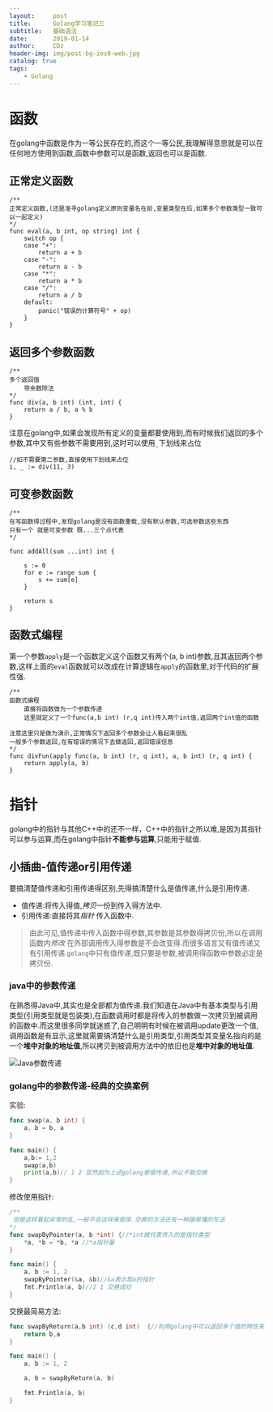 ```yaml
---
layout:     post
title:      Golang学习笔记三
subtitle:   基础语法
date:       2019-01-14
author:     CDz
header-img: img/post-bg-ios9-web.jpg
catalog: true
tags:
    - Golang
---
```


# 函数

在golang中函数是作为一等公民存在的,而这个一等公民,我理解得意思就是可以在任何地方使用到函数,函数中参数可以是函数,返回也可以是函数.

## 正常定义函数
```
/**
正常定义函数,(还是准寻golang定义原则变量名在前,变量类型在后,如果多个参数类型一致可以一起定义)
*/
func eval(a, b int, op string) int {
    switch op {
    case "+":
        return a + b
    case "-":
        return a - b
    case "*":
        return a * b
    case "/":
        return a / b
    default:
        panic("错误的计算符号" + op)
    }
}
```

## 返回多个参数函数
```
/**
多个返回值
    带余数除法
*/
func div(a, b int) (int, int) {
    return a / b, a % b
}
```

注意在golang中,如果会发现所有定义的变量都要使用到,而有时候我们返回的多个参数,其中又有些参数不需要用到,这时可以使用`_`下划线来占位

```
//如不需要第二参数,直接使用下划线来占位
i, _ := div(11, 3)
```

## 可变参数函数

```
/**
在写函数得过程中,发现golang是没有函数重载,没有默认参数,可选参数这些东西
只有一个 就是可变参数 既...三个点代表
*/

func addAll(sum ...int) int {

    s := 0
    for e := range sum {
        s += sum[e]
    }

    return s
}
```

## 函数式编程

第一个参数`apply`是一个函数定义这个函数又有两个(a, b int)参数,且其返回两个参数,这样上面的`eval`函数就可以改成在计算逻辑在`apply`的函数里,对于代码的扩展性强.

```
/**
函数式编程
    直接将函数做为一个参数传递
    这里就定义了一个func(a,b int) (r,q int)传入两个int值,返回两个int值的函数

注意这里只是做为演示,正常情况下返回多个参数会让人看起来很乱
一般多个参数返回,在有错误的情况下去做返回,返回错误信息
*/
func divFun(apply func(a, b int) (r, q int), a, b int) (r, q int) {
    return apply(a, b)
}
```

# 指针

golang中的指针与其他C++中的还不一样，C++中的指针之所以难,是因为其指针可以参与运算,而在golang中指针**不能参与运算**,只能用于赋值.

## 小插曲-值传递or引用传递

要搞清楚值传递和引用传递得区别,先得搞清楚什么是值传递,什么是引用传递.

- 值传递:将传入得值,*拷贝*一份到传入得方法中.
- 引用传递:直接将其*指针* 传入函数中.

> 由此可见,值传递中传入函数中得参数,其参数是其参数得拷贝份,所以在调用函数内*修改* 在外部调用传入得参数是不会改变得.而很多语言又有值传递又有引用传递.`golang`中只有值传递,既只要是参数,被调用得函数中参数必定是拷贝份.

### java中的参数传递

在熟悉得Java中,其实也是全部都为值传递.我们知道在Java中有基本类型与引用类型(引用类型就是包装类),在函数调用时都是将传入的参数做一次拷贝到被调用的函数中.而这里很多同学就迷惑了,自己明明有时候在被调用update更改一个值,调用函数是有显示,这里就需要搞清楚什么是引用类型,引用类型其变量名指向的是一个**堆中对象的地址值**,所以拷贝到被调用方法中的依旧也是**堆中对象的地址值**.

![Java参数传递](http://wx3.sinaimg.cn/large/63d77fe7gy1fz7g1uzp8aj20w00i074h.jpg)

### golang中的参数传递-经典的交换案例

实验:

```go
func swap(a, b int) {
    a, b = b, a
}

func main() {
    a,b:= 1,2
    swap(a,b)
    print(a,b)// 1 2 显然因为上述golang是值传递,所以不能交换
}
```

修改使用指针:


```go
/**
 但是这样看起非常的乱,一般不会这样来使用.交换的方法还有一种跟易懂的写法
*/
func swapByPointer(a, b *int) {//*int就代表传入的是指针类型
    *a, *b = *b, *a //*a指针量
}

func main() {
    a, b := 1, 2
    swapByPointer(&a, &b)//&a表示取a的指针
    fmt.Println(a, b)//2 1 交换成功
}
```

交换最简易方法:


```go
func swapByReturn(a,b int) (c,d int)  {//利用golang中可以返回多个值的特性来直接将a b两个值相反返回,然后再让调用函数中的a ,b两个变量接收.
    return b,a
}

func main() {
    a, b := 1, 2

    a, b = swapByReturn(a, b)

    fmt.Println(a, b)
}
```